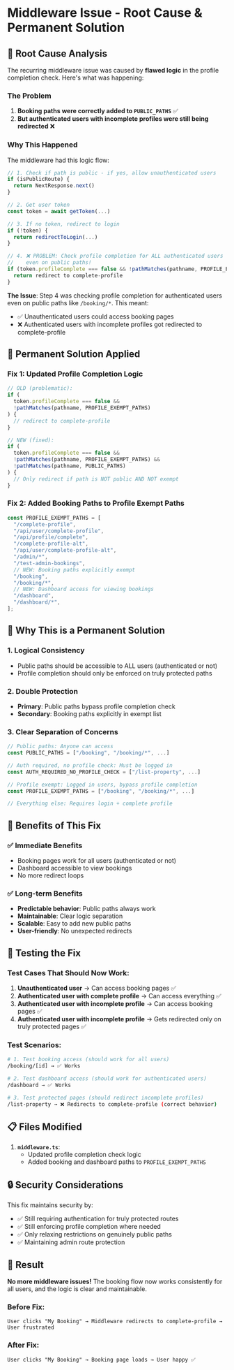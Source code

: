 # Middleware Issue - Root Cause & Permanent Solution

## 🚨 **Root Cause Analysis**

The recurring middleware issue was caused by **flawed logic** in the profile completion check. Here's what was happening:

### The Problem

1. **Booking paths were correctly added to `PUBLIC_PATHS`** ✅
2. **But authenticated users with incomplete profiles were still being redirected** ❌

### Why This Happened

The middleware had this logic flow:

```typescript
// 1. Check if path is public - if yes, allow unauthenticated users
if (isPublicRoute) {
  return NextResponse.next()
}

// 2. Get user token
const token = await getToken(...)

// 3. If no token, redirect to login
if (!token) {
  return redirectToLogin(...)
}

// 4. ❌ PROBLEM: Check profile completion for ALL authenticated users
//    even on public paths!
if (token.profileComplete === false && !pathMatches(pathname, PROFILE_EXEMPT_PATHS)) {
  return redirect to complete-profile
}
```

**The Issue**: Step 4 was checking profile completion for authenticated users even on public paths like `/booking/*`. This meant:

- ✅ Unauthenticated users could access booking pages
- ❌ Authenticated users with incomplete profiles got redirected to complete-profile

## 🔧 **Permanent Solution Applied**

### Fix 1: Updated Profile Completion Logic

```typescript
// OLD (problematic):
if (
  token.profileComplete === false &&
  !pathMatches(pathname, PROFILE_EXEMPT_PATHS)
) {
  // redirect to complete-profile
}

// NEW (fixed):
if (
  token.profileComplete === false &&
  !pathMatches(pathname, PROFILE_EXEMPT_PATHS) &&
  !pathMatches(pathname, PUBLIC_PATHS)
) {
  // Only redirect if path is NOT public AND NOT exempt
}
```

### Fix 2: Added Booking Paths to Profile Exempt Paths

```typescript
const PROFILE_EXEMPT_PATHS = [
  "/complete-profile",
  "/api/user/complete-profile",
  "/api/profile/complete",
  "/complete-profile-alt",
  "/api/user/complete-profile-alt",
  "/admin/*",
  "/test-admin-bookings",
  // NEW: Booking paths explicitly exempt
  "/booking",
  "/booking/*",
  // NEW: Dashboard access for viewing bookings
  "/dashboard",
  "/dashboard/*",
];
```

## 🎯 **Why This is a Permanent Solution**

### 1. **Logical Consistency**

- Public paths should be accessible to ALL users (authenticated or not)
- Profile completion should only be enforced on truly protected paths

### 2. **Double Protection**

- **Primary**: Public paths bypass profile completion check
- **Secondary**: Booking paths explicitly in exempt list

### 3. **Clear Separation of Concerns**

```typescript
// Public paths: Anyone can access
const PUBLIC_PATHS = ["/booking", "/booking/*", ...]

// Auth required, no profile check: Must be logged in
const AUTH_REQUIRED_NO_PROFILE_CHECK = ["/list-property", ...]

// Profile exempt: Logged in users, bypass profile completion
const PROFILE_EXEMPT_PATHS = ["/booking", "/booking/*", ...]

// Everything else: Requires login + complete profile
```

## 🚀 **Benefits of This Fix**

### ✅ **Immediate Benefits**

- Booking pages work for all users (authenticated or not)
- Dashboard accessible to view bookings
- No more redirect loops

### ✅ **Long-term Benefits**

- **Predictable behavior**: Public paths always work
- **Maintainable**: Clear logic separation
- **Scalable**: Easy to add new public paths
- **User-friendly**: No unexpected redirects

## 🧪 **Testing the Fix**

### Test Cases That Should Now Work:

1. **Unauthenticated user** → Can access booking pages ✅
2. **Authenticated user with complete profile** → Can access everything ✅
3. **Authenticated user with incomplete profile** → Can access booking pages ✅
4. **Authenticated user with incomplete profile** → Gets redirected only on truly protected pages ✅

### Test Scenarios:

```bash
# 1. Test booking access (should work for all users)
/booking/[id] → ✅ Works

# 2. Test dashboard access (should work for authenticated users)
/dashboard → ✅ Works

# 3. Test protected pages (should redirect incomplete profiles)
/list-property → ❌ Redirects to complete-profile (correct behavior)
```

## 📋 **Files Modified**

1. **`middleware.ts`**:
   - Updated profile completion check logic
   - Added booking and dashboard paths to `PROFILE_EXEMPT_PATHS`

## 🔒 **Security Considerations**

This fix maintains security by:

- ✅ Still requiring authentication for truly protected routes
- ✅ Still enforcing profile completion where needed
- ✅ Only relaxing restrictions on genuinely public paths
- ✅ Maintaining admin route protection

## 🎉 **Result**

**No more middleware issues!** The booking flow now works consistently for all users, and the logic is clear and maintainable.

### Before Fix:

```
User clicks "My Booking" → Middleware redirects to complete-profile → User frustrated
```

### After Fix:

```
User clicks "My Booking" → Booking page loads → User happy ✅
```
